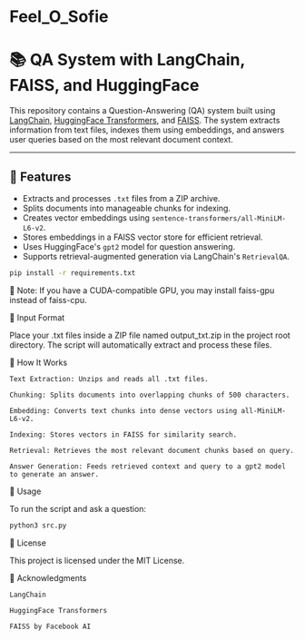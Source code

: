 # Feel_O_Sofie

# 📚 QA System with LangChain, FAISS, and HuggingFace

This repository contains a Question-Answering (QA) system built using [LangChain](https://github.com/langchain-ai/langchain), [HuggingFace Transformers](https://huggingface.co/docs/transformers), and [FAISS](https://github.com/facebookresearch/faiss). The system extracts information from text files, indexes them using embeddings, and answers user queries based on the most relevant document context.

---

## 🔧 Features

- Extracts and processes `.txt` files from a ZIP archive.
- Splits documents into manageable chunks for indexing.
- Creates vector embeddings using `sentence-transformers/all-MiniLM-L6-v2`.
- Stores embeddings in a FAISS vector store for efficient retrieval.
- Uses HuggingFace's `gpt2` model for question answering.
- Supports retrieval-augmented generation via LangChain's `RetrievalQA`.

```bash
pip install -r requirements.txt
```

🔧 Note: If you have a CUDA-compatible GPU, you may install faiss-gpu instead of faiss-cpu.

📂 Input Format

Place your .txt files inside a ZIP file named output_txt.zip in the project root directory. The script will automatically extract and process these files.

🧠 How It Works

    Text Extraction: Unzips and reads all .txt files.

    Chunking: Splits documents into overlapping chunks of 500 characters.

    Embedding: Converts text chunks into dense vectors using all-MiniLM-L6-v2.

    Indexing: Stores vectors in FAISS for similarity search.

    Retrieval: Retrieves the most relevant document chunks based on query.

    Answer Generation: Feeds retrieved context and query to a gpt2 model to generate an answer.
    
    
🧪 Usage

To run the script and ask a question:
```bash
python3 src.py
```

📄 License

This project is licensed under the MIT License.

🙌 Acknowledgments

    LangChain

    HuggingFace Transformers

    FAISS by Facebook AI
